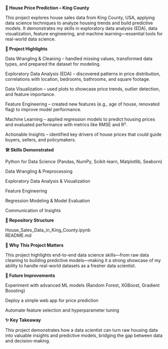 
<b>🏡 House Price Prediction – King County</b>

This project explores house sales data from King County, USA, applying data science techniques to analyze housing trends and build predictive models. It demonstrates my skills in exploratory data analysis (EDA), data visualization, feature engineering, and machine learning—essential tools for real-world data science.

<b>🚀 Project Highlights</b>

Data Wrangling & Cleaning – handled missing values, transformed data types, and prepared the dataset for modeling.

Exploratory Data Analysis (EDA) – discovered patterns in price distribution, correlations with location, bedrooms, bathrooms, and square footage.

Data Visualization – used plots to showcase price trends, outlier detection, and feature importance.

Feature Engineering – created new features (e.g., age of house, renovated flag) to improve model performance.

Machine Learning – applied regression models to predict housing prices and evaluated performance with metrics like RMSE and R².

Actionable Insights – identified key drivers of house prices that could guide buyers, sellers, and policymakers.

<b>🛠️ Skills Demonstrated</b>

Python for Data Science (Pandas, NumPy, Scikit-learn, Matplotlib, Seaborn)

Data Wrangling & Preprocessing

Exploratory Data Analysis & Visualization

Feature Engineering

Regression Modeling & Model Evaluation

Communication of Insights


<b>📂 Repository Structure</b>

House_Sales_Data_in_King_County.ipynb  
README.md                 

<b>🎯 Why This Project Matters</b>

This project highlights end-to-end data science skills—from raw data cleaning to building predictive models—making it a strong showcase of my ability to handle real-world datasets as a fresher data scientist.

<b>🔮 Future Improvements</b>

Experiment with advanced ML models (Random Forest, XGBoost, Gradient Boosting)

Deploy a simple web app for price prediction

Automate feature selection and hyperparameter tuning

<b>✨ Key Takeaway</b>

This project demonstrates how a data scientist can turn raw housing data into valuable insights and predictive models, bridging the gap between data and decision-making.
